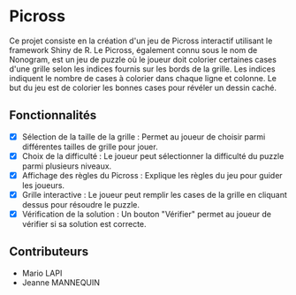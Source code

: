 # Picross
Ce projet consiste en la création d'un jeu de Picross interactif utilisant le framework Shiny de R. Le Picross, également connu sous le nom de Nonogram, est un jeu de puzzle où le joueur doit colorier certaines cases d'une grille selon les indices fournis sur les bords de la grille. Les indices indiquent le nombre de cases à colorier dans chaque ligne et colonne. Le but du jeu est de colorier les bonnes cases pour révéler un dessin caché.

## Fonctionnalités
- [x] Sélection de la taille de la grille : Permet au joueur de choisir parmi différentes tailles de grille pour jouer.
- [x] Choix de la difficulté : Le joueur peut sélectionner la difficulté du puzzle parmi plusieurs niveaux.
- [x] Affichage des règles du Picross : Explique les règles du jeu pour guider les joueurs.
- [x] Grille interactive : Le joueur peut remplir les cases de la grille en cliquant dessus pour résoudre le puzzle.
- [x] Vérification de la solution : Un bouton "Vérifier" permet au joueur de vérifier si sa solution est correcte.

## Contributeurs
- Mario LAPI
- Jeanne MANNEQUIN